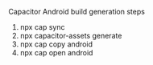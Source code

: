Capacitor Android build generation steps

1. npx cap sync
2. npx capacitor-assets generate
3. npx cap copy android
4. npx cap open android